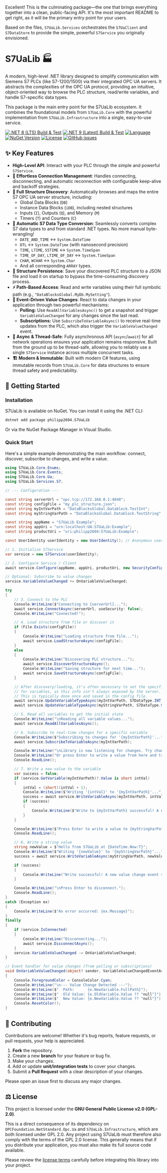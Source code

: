 ﻿Excellent! This is the culminating package—the one that brings everything together into a clean, public-facing API. It's the most important README to get right, as it will be the primary entry point for your users.

Based on the files, `S7UaLib.Services` orchestrates the `S7UaClient` and `S7DataStore` to provide the simple, powerful `S7Service` you originally envisioned.
# S7UaLib 🏭
A modern, high-level .NET library designed to simplify communication with Siemens S7 PLCs (like S7-1200/1500) via their integrated OPC UA servers. It abstracts the complexities of the OPC UA protocol, providing an intuitive, object-oriented way to browse the PLC structure, read/write variables, and handle S7-specific data types.

This package is the main entry point for the S7UaLib ecosystem. It combines the foundational models from `S7UaLib.Core` with the powerful implementation from `S7UaLib.Infrastructure` into a single, easy-to-use service.

[![.NET 8 (LTS) Build & Test](https://github.com/philipp2604/S7UaLib/actions/workflows/dotnet-8-build-and-test.yml/badge.svg)](https://github.com/philipp2604/S7UaLib/actions/workflows/dotnet-8-build-and-test.yml)
[![.NET 9 (Latest) Build & Test](https://github.com/philipp2604/S7UaLib/actions/workflows/dotnet-9-build-and-test.yml/badge.svg)](https://github.com/philipp2604/S7UaLib/actions/workflows/dotnet-9-build-and-test.yml)
[![Language](https://img.shields.io/badge/language-C%23-blue.svg)](https://docs.microsoft.com/en-us/dotnet/csharp/)
[![NuGet Version](https://img.shields.io/nuget/v/philipp2604.S7UaLib.svg?style=flat-square&logo=nuget)](https://www.nuget.org/packages/philipp2604.S7UaLib/)
[![License](https://img.shields.io/badge/License-GPL_v2-blue.svg)](https://www.gnu.org/licenses/old-licenses/gpl-2.0.en.html)
[![GitHub issues](https://img.shields.io/github/issues/philipp2604/S7UaLib)](https://github.com/philipp2604/S7UaLib/issues)

## ✨ Key Features

-   **High-Level API**: Interact with your PLC through the simple and powerful `S7Service`.
-   **🔌 Effortless Connection Management**: Handles connecting, disconnecting, and automatic reconnection with configurable keep-alive and backoff strategies.
-   **🌳 Full Structure Discovery**: Automatically browses and maps the entire S7 OPC UA server structure, including:
    -   Global Data Blocks (`DB`)
    -   Instance Data Blocks (`iDB`), including nested structures
    -   Inputs (`I`), Outputs (`Q`), and Memory (`M`)
    -   Timers (`T`) and Counters (`C`)
-   **🔄 Automatic S7 Data Type Conversion**: Seamlessly converts complex S7 data types to and from standard .NET types. No more manual byte-wrangling!
    -   `DATE_AND_TIME` ↔ `System.DateTime`
    -   `DTL` ↔ `System.DateTime` (with nanosecond precision)
    -   `TIME`, `LTIME`, `S5TIME` ↔ `System.TimeSpan`
    -   `TIME_OF_DAY`, `LTIME_OF_DAY` ↔ `System.TimeSpan`
    -   `CHAR`, `WCHAR` ↔ `System.Char`
    -   And all corresponding `ARRAY` types.
-   **💾 Structure Persistence**: Save your discovered PLC structure to a JSON file and load it on startup to bypass the time-consuming discovery process.
-   **⚡️ Path-Based Access**: Read and write variables using their full symbolic path (e.g., `"DataBlocksGlobal.MyDb.MySetting"`).
-   **🔔 Event-Driven Value Changes**: React to data changes in your application through two powerful mechanisms:
    -   **Polling:** Use `ReadAllVariablesAsync()` to get a snapshot and trigger `VariableValueChanged` for any changes since the last read.
    -   **Subscriptions:** Use `SubscribeToVariableAsync()` to receive real-time updates from the PLC, which also trigger the `VariableValueChanged` event.
-   **🚀 Async & Thread-Safe**: Fully asynchronous API (`async`/`await`) for all network operations ensures your application remains responsive. Built from the ground up to be thread-safe, allowing you to reliably use a single `S7Service` instance across multiple concurrent tasks.
-   **🏗️ Modern & Immutable**: Built with modern C# features, using immutable records from `S7UaLib.Core` for data structures to ensure thread safety and predictability.

## 🚀 Getting Started

### Installation

S7UaLib is available on NuGet. You can install it using the .NET CLI:

```bash
dotnet add package philipp2604.S7UaLib
```

Or via the NuGet Package Manager in Visual Studio.

### Quick Start

Here's a simple example demonstrating the main workflow: connect, discover, subscribe to changes, and write a value.

```csharp
using S7UaLib.Core.Enums;
using S7UaLib.Core.Events;
using S7UaLib.Core.Ua;
using S7UaLib.Services.S7;

// --- Configuration ---

const string serverUrl = "opc.tcp://172.168.0.1:4840";
const string configFile = "my_plc_structure.json";
const string myIntVarPath = "DataBlocksGlobal.Datablock.TestInt";
const string myStringVarPath = "DataBlocksGlobal.Datablock.TestString";

const string appName = "S7UaLib Example";
const string appUri = "urn:localhost:UA:S7UaLib:Example";
const string productUri = "uri:philipp2604:S7UaLib:Example";

const UserIdentity userIdentity = new UserIdentity(); // Anonymous user

// 1. Initialize S7Service
var service = new S7Service(userIdentity);

// 2. Configure Service / Client
await service.Configure(appName, appUri, productUri, new SecurityConfiguration(new SecurityConfigurationStores()));

// Optional: Subscribe to value changes
service.VariableValueChanged += OnVariableValueChanged;

try
{
    // 3. Connect to the PLC
    Console.WriteLine($"Connecting to {serverUrl}...");
    await service.ConnectAsync(serverUrl, useSecurity: false);
    Console.WriteLine("Connected!");

    // 4. Load structure from file or discover it
    if (File.Exists(configFile))
    {
        Console.WriteLine("Loading structure from file...");
        await service.LoadStructureAsync(configFile);
    }
    else
    {
        Console.WriteLine("Discovering PLC structure...");
        await service.DiscoverStructureAsync();
        Console.WriteLine("Saving structure for next time...");
        await service.SaveStructureAsync(configFile);
    }

    // After discovery/loading, it's often necessary to set the specific S7 data types
    // for variables, as this info isn't always exposed by the server.
    // This is typically done once and saved in the config file.
    await service.UpdateVariableTypeAsync(myIntVarPath, S7DataType.INT);
    await service.UpdateVariableTypeAsync(myStringVarPath, S7DataType.STRING);

    // 5. Read all variables to get the initial state
    Console.WriteLine("\nReading all variable values...");
    await service.ReadAllVariablesAsync();

    // 6. Subscribe to real-time changes for a specific variable
    Console.WriteLine($"Subscribing to changes for '{myIntVarPath}'...");
    await service.SubscribeToVariableAsync(myIntVarPath);

    Console.WriteLine("\nLibrary is now listening for changes. Try changing the value in the PLC.");
    Console.WriteLine("Or press Enter to write a value from here and trigger a change...");
    Console.ReadLine();

    // 7. Write a new value to the variable
    var success = false;
    if (service.GetVariable(myIntVarPath)?.Value is short intVal)
    {
        intVal = (short)(intVal + 1);
        Console.WriteLine($"Writing '{intVal}' to '{myIntVarPath}'...");
        success = await service.WriteVariableAsync(myIntVarPath, intVal);
        if (success)
        {
            Console.WriteLine($"Write to {myIntVarPath} successful! A new value change event should have been triggered.");
        }
    }

    Console.WriteLine($"Press Enter to write a value to {myStringVarPath} from here...");
    Console.ReadLine();

    // 8. Write a string value
    string newValue = $"Hello from S7UaLib at {DateTime.Now:T}";
    Console.WriteLine($"Writing '{newValue}' to '{myStringVarPath}'...");
    success = await service.WriteVariableAsync(myStringVarPath, newValue);

    if (success)
    {
        Console.WriteLine("Write successful! A new value change event should have been triggered if subscribed.");
    }

    Console.WriteLine("\nPress Enter to disconnect.");
    Console.ReadLine();
}
catch (Exception ex)
{
    Console.WriteLine($"An error occurred: {ex.Message}");
}
finally
{
    if (service.IsConnected)
    {
        Console.WriteLine("Disconnecting...");
        await service.DisconnectAsync();
    }
    service.VariableValueChanged -= OnVariableValueChanged;
}

// Event handler for value changes (from polling or subscriptions)
void OnVariableValueChanged(object? sender, VariableValueChangedEventArgs e)
{
    Console.ForegroundColor = ConsoleColor.Cyan;
    Console.WriteLine("\n--- Value Change Detected ---");
    Console.WriteLine($"  Path:      {e.NewVariable.FullPath}");
    Console.WriteLine($"  Old Value: {e.OldVariable.Value ?? "null"}");
    Console.WriteLine($"  New Value: {e.NewVariable.Value ?? "null"}");
    Console.ResetColor();
}
```

## 🤝 Contributing

Contributions are welcome! Whether it's bug reports, feature requests, or pull requests, your help is appreciated.

1.  **Fork** the repository.
2.  Create a new **branch** for your feature or bug fix.
3.  Make your changes.
4.  Add or update **unit/integration tests** to cover your changes.
5.  Submit a **Pull Request** with a clear description of your changes.

Please open an issue first to discuss any major changes.

## ⚖️ License

This project is licensed under the **GNU General Public License v2.0 (GPL-2.0)**.

This is a direct consequence of its dependency on `OPCFoundation.NetStandard.Opc.Ua` and `S7UaLib.Infrastructure`, which are both licensed under GPL 2.0. Any project using S7UaLib must therefore also comply with the terms of the GPL 2.0 license. This generally means that if you distribute your application, you must also make its full source code available.

Please review the [license terms](https://www.gnu.org/licenses/old-licenses/gpl-2.0.en.html) carefully before integrating this library into your project.